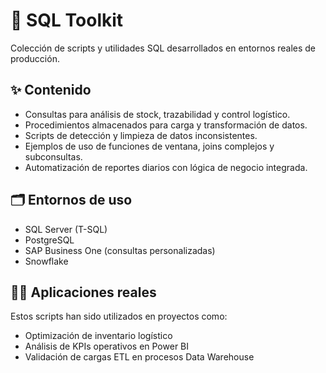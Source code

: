 # 🧰 SQL Toolkit

Colección de scripts y utilidades SQL desarrollados en entornos reales de producción.

## ✨ Contenido

- Consultas para análisis de stock, trazabilidad y control logístico.
- Procedimientos almacenados para carga y transformación de datos.
- Scripts de detección y limpieza de datos inconsistentes.
- Ejemplos de uso de funciones de ventana, joins complejos y subconsultas.
- Automatización de reportes diarios con lógica de negocio integrada.

## 🗂️ Entornos de uso

- SQL Server (T-SQL)
- PostgreSQL
- SAP Business One (consultas personalizadas)
- Snowflake

## 👨‍💻 Aplicaciones reales

Estos scripts han sido utilizados en proyectos como:
- Optimización de inventario logístico
- Análisis de KPIs operativos en Power BI
- Validación de cargas ETL en procesos Data Warehouse

